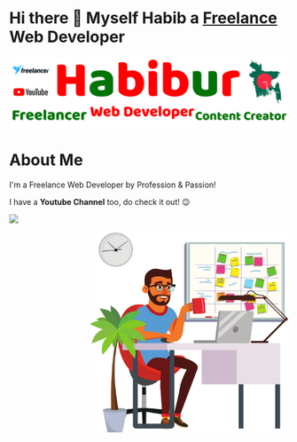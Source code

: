 # Hi there 👋 Myself Habib a <a href="https://www.freelancer.com/u/csehabiburr183"> Freelance </a> Web Developer


<a href="https://www.youtube.com/c/adnanhabib">
<p align="center">
    <img src="./Habib/Adnan-Habib.png" width="" alt="Habib" />
</p>
</a>

# About Me

I'm a Freelance Web Developer by Profession & Passion!

I have a <strong>Youtube Channel</strong> too, do check it out! :wink:

[<img src="https://img.shields.io/badge/YouTube-FF0000.svg?style=for-the-badge&logo=YouTube&logoColor=white" />](https://www.youtube.com/c/adnanhabib)

<img align="right" alt="GIF" src="./Habib/adnan habib.png" width="360" height="auto" />

<!--
**csehabiburr183/csehabiburr183** is a ✨ _special_ ✨ repository because its `README.md` (this file) appears on your GitHub profile.

Here are some ideas to get you started:

- 🔭 I’m currently working on ...
- 🌱 I’m currently learning ...
- 👯 I’m looking to collaborate on ...
- 🤔 I’m looking for help with ...
- 💬 Ask me about ...
- 📫 How to reach me: ...
- 😄 Pronouns: ...
- ⚡ Fun fact: ...
-->
